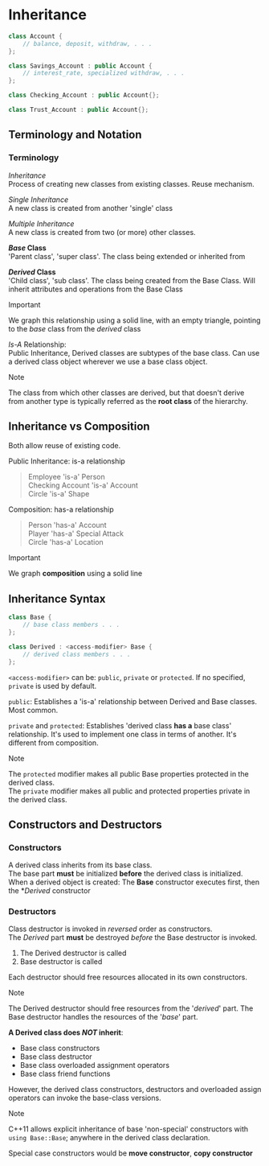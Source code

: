 # Inheritance

```c++
class Account {
    // balance, deposit, withdraw, . . .
};

class Savings_Account : public Account {
    // interest_rate, specialized withdraw, . . . 
};

class Checking_Account : public Account{};

class Trust_Account : public Account{};
```

## Terminology and Notation

### Terminology

*Inheritance*  
Process of creating new classes from existing classes. Reuse mechanism.

*Single Inheritance*  
A new class is created from another 'single' class

*Multiple Inheritance*  
A new class is created from two (or more) other classes.

**_Base_ Class**  
'Parent class', 'super class'. The class being extended or inherited from

**_Derived_ Class**  
'Child class', 'sub class'. The class being created from the Base Class. Will inherit attributes and operations from the
Base Class

> [!IMPORTANT]
> We graph this relationship using a solid line, with an empty triangle, pointing to the _base_ class from the _derived_
> class


_Is-A_ Relationship:  
Public Inheritance, Derived classes are subtypes of the base class. Can use a derived class object wherever we use a
base class object.


> [!NOTE]
> The class from which other classes are derived, but that doesn't derive from another type is typically referred as the
**root class** of the hierarchy.

## Inheritance vs Composition

Both allow reuse of existing code.

Public Inheritance: is-a relationship
> Employee 'is-a' Person  
> Checking Account 'is-a' Account  
> Circle 'is-a' Shape

Composition: has-a relationship
> Person 'has-a' Account  
> Player 'has-a' Special Attack  
> Circle 'has-a' Location

> [!IMPORTANT]
> We graph **composition** using a solid line

## Inheritance Syntax

```c++
class Base {
    // base class members . . .
};

class Derived : <access-modifier> Base {
    // derived class members . . .
};
```

`<access-modifier>` can be: `public`, `private` or `protected`. If no specified, `private` is used by default.

`public`: Establishes a 'is-a' relationship between Derived and Base classes. Most common.

`private` and `protected`: Establishes 'derived class **has a** base class' relationship. It's used to implement one
class in terms of another. It's different from composition.
> [!NOTE]
> The `protected` modifier makes all public Base properties protected in the derived class.  
> The `private` modifier makes all public and protected properties private in the derived class.


## Constructors and Destructors
### Constructors
A derived class inherits from its base class.  
The base part **must** be initialized __before__ the derived class is initialized.  
When a derived object is created: The **Base** constructor executes first, then the **Derived* constructor

### Destructors
Class destructor is invoked in _reversed_ order as constructors.  
The _Derived_ part **must** be destroyed _before_ the Base destructor is invoked.

1. The Derived destructor is called
2. Base destructor is called

Each destructor should free resources allocated in its own constructors.

> [!NOTE]
> The Derived destructor should free resources from the '_derived_' part. The Base destructor handles the resources of the '_base_' part.


**A Derived class does _NOT_ inherit**:
- Base class constructors
- Base class destructor
- Base class overloaded assignment operators
- Base class friend functions

However, the derived class constructors, destructors and overloaded assign operators can invoke the base-class versions.

> [!NOTE]
> C++11 allows explicit inheritance of base 'non-special' constructors with `using Base::Base`; anywhere in the derived class declaration.
> 
> Special case constructors would be **move constructor**, **copy constructor**

